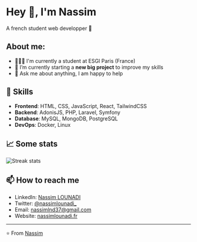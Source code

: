 # Hey 👋, I'm Nassim

A french student web developper 🚀

## About me:

-   👨🏽‍💻 I'm currently a student at ESGI Paris (France)
-   🌱 I’m currently starting a **new big project** to improve my skills
-   💬 Ask me about anything, I am happy to help

## 🚀 Skills

-   **Frontend**: HTML, CSS, JavaScript, React, TailwindCSS
-   **Backend**: AdonisJS, PHP, Laravel, Symfony
-   **Database**: MySQL, MongoDB, PostgreSQL
-   **DevOps**: Docker, Linux

## 📈 Some stats

![Streak stats](https://readme-streak.nassimlounadi.fr?user=nassimlnd)

## 📫 How to reach me

-   LinkedIn: [Nassim LOUNADI](https://www.linkedin.com/in/nassimlounadi/)
-   Twitter: [@nassimlounadi\_](https://twitter.com/nassimlounadi_)
-   Email: nassimlnd37@gmail.com
-   Website: [nassimlounadi.fr](https://nassimlounadi.fr)

---

⭐️ From [Nassim](https://nassimlounadi.fr)
